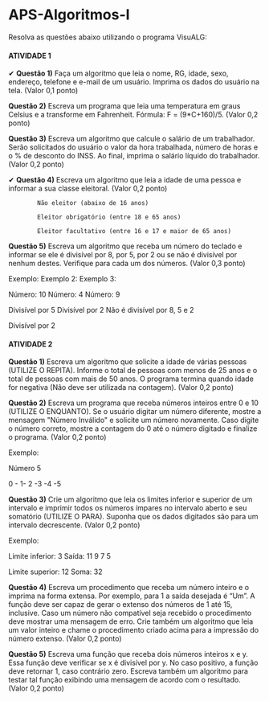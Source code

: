 # APS-Algoritmos-I

Resolva as questões abaixo utilizando o programa VisuALG:

#### ATIVIDADE 1


✔ **Questão 1)** Faça um algoritmo que leia o nome, RG, idade, sexo, endereço, telefone e e-mail de um usuário. Imprima os dados do usuário na tela. (Valor 0,1 ponto)

**Questão 2)** Escreva um programa que leia uma temperatura em graus Celsius e a transforme em  Fahrenheit. Fórmula: F = (9*C+160)/5. (Valor 0,2 ponto)

**Questão 3)** Escreva um algoritmo que calcule o salário de um trabalhador. Serão solicitados do usuário o valor da hora trabalhada, número de horas e o % de desconto do INSS. Ao final, imprima o salário líquido do trabalhador. (Valor 0,2 ponto)

✔ **Questão 4)** Escreva um algoritmo que leia a idade de uma pessoa e informar a sua classe eleitoral. (Valor 0,2 ponto)

            Não eleitor (abaixo de 16 anos)

            Eleitor obrigatório (entre 18 e 65 anos)

            Eleitor facultativo (entre 16 e 17 e maior de 65 anos)


**Questão 5)** Escreva um algoritmo que receba um número do teclado e informar se ele é divisível por 8, por 5, por 2 ou se não é divisível por nenhum destes. Verifique para cada um dos números. (Valor 0,3 ponto)

Exemplo:                                                       Exemplo 2:                                         Exemplo 3:

Número: 10                                                   Número: 4                                         Número: 9

Divisível por 5                                               Divisível por 2                                    Não é divisível por 8, 5 e 2

Divisível por 2

 

#### ATIVIDADE 2


**Questão 1)** Escreva um algoritmo que solicite a idade de várias pessoas (UTILIZE O REPITA). Informe o total de pessoas com menos de 25 anos e o total de pessoas com mais de 50 anos. O programa termina quando idade for negativa (Não deve ser utilizada na contagem). (Valor 0,2 ponto)

**Questão 2)** Escreva um programa que receba números inteiros entre 0 e 10 (UTILIZE O ENQUANTO). Se o usuário digitar um número diferente, mostre a mensagem "Número Inválido" e solicite um número novamente. Caso digite o número correto, mostre a contagem do 0 até o número digitado e finalize o programa. (Valor 0,2 ponto)

Exemplo:

Número 5

0 - 1- 2 -3 -4 -5

**Questão 3)** Crie um algoritmo que leia os limites inferior e superior de um intervalo e imprimir todos os números ímpares no intervalo aberto e seu somatório (UTILIZE O PARA). Suponha que os dados digitados são para um intervalo decrescente. (Valor 0,2 ponto)

Exemplo:

Limite inferior: 3                    Saída: 11  9  7  5

Limite superior: 12                Soma: 32

**Questão 4)** Escreva um procedimento que receba um número inteiro e o imprima na forma extensa. Por exemplo, para 1 a saída desejada é “Um”. A função deve ser capaz de gerar o extenso dos números de 1 até 15, inclusive. Caso um número não compatível seja recebido o procedimento deve mostrar uma mensagem de erro. Crie também um algoritmo que leia um valor inteiro e chame o procedimento criado acima para a impressão do número extenso. (Valor 0,2 ponto)

**Questão 5)** Escreva uma função que receba dois números inteiros x e y. Essa função deve verificar se x é divisível por y. No caso positivo, a função deve retornar 1, caso contrário zero. Escreva também um algoritmo para testar tal função exibindo uma mensagem de acordo com o resultado. (Valor 0,2 ponto)

